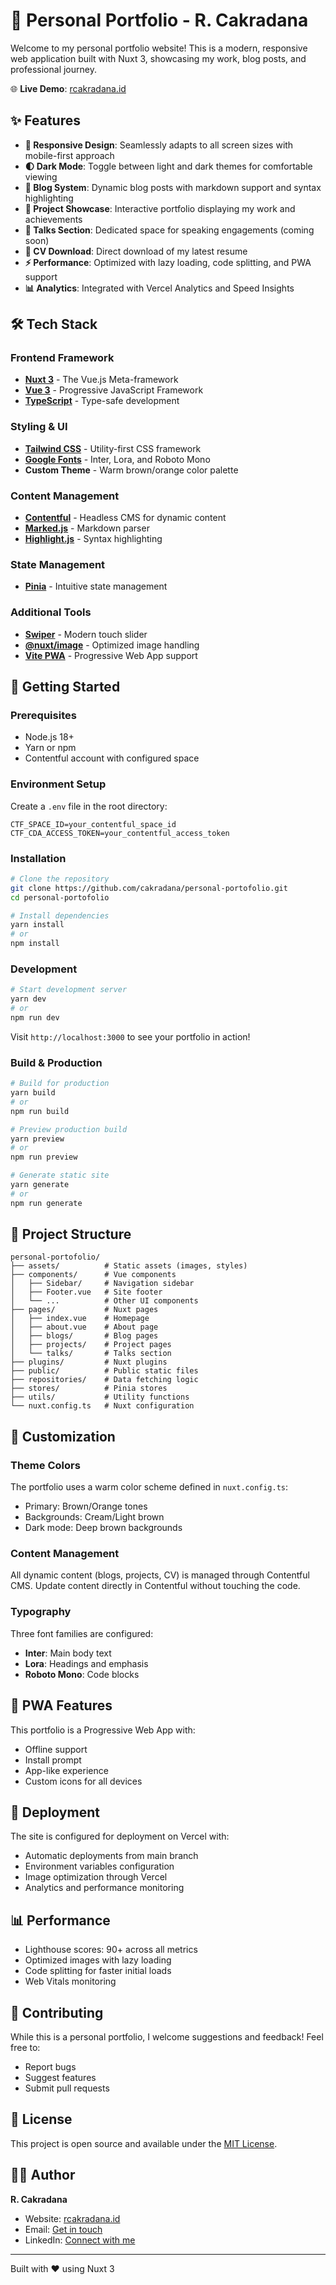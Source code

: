 # 🚀 Personal Portfolio - R. Cakradana

Welcome to my personal portfolio website! This is a modern, responsive web application built with Nuxt 3, showcasing my work, blog posts, and professional journey.

🌐 **Live Demo**: [rcakradana.id](https://rcakradana.id)

## ✨ Features

- **📱 Responsive Design**: Seamlessly adapts to all screen sizes with mobile-first approach
- **🌓 Dark Mode**: Toggle between light and dark themes for comfortable viewing
- **📝 Blog System**: Dynamic blog posts with markdown support and syntax highlighting
- **💼 Project Showcase**: Interactive portfolio displaying my work and achievements
- **🎤 Talks Section**: Dedicated space for speaking engagements (coming soon)
- **📄 CV Download**: Direct download of my latest resume
- **⚡ Performance**: Optimized with lazy loading, code splitting, and PWA support
- **📊 Analytics**: Integrated with Vercel Analytics and Speed Insights

## 🛠️ Tech Stack

### Frontend Framework
- **[Nuxt 3](https://nuxt.com/)** - The Vue.js Meta-framework
- **[Vue 3](https://vuejs.org/)** - Progressive JavaScript Framework
- **[TypeScript](https://www.typescriptlang.org/)** - Type-safe development

### Styling & UI
- **[Tailwind CSS](https://tailwindcss.com/)** - Utility-first CSS framework
- **[Google Fonts](https://fonts.google.com/)** - Inter, Lora, and Roboto Mono
- **Custom Theme** - Warm brown/orange color palette

### Content Management
- **[Contentful](https://www.contentful.com/)** - Headless CMS for dynamic content
- **[Marked.js](https://marked.js.org/)** - Markdown parser
- **[Highlight.js](https://highlightjs.org/)** - Syntax highlighting

### State Management
- **[Pinia](https://pinia.vuejs.org/)** - Intuitive state management

### Additional Tools
- **[Swiper](https://swiperjs.com/)** - Modern touch slider
- **[@nuxt/image](https://image.nuxtjs.org/)** - Optimized image handling
- **[Vite PWA](https://vite-pwa-org.netlify.app/)** - Progressive Web App support

## 🚀 Getting Started

### Prerequisites
- Node.js 18+ 
- Yarn or npm
- Contentful account with configured space

### Environment Setup

Create a `.env` file in the root directory:

```env
CTF_SPACE_ID=your_contentful_space_id
CTF_CDA_ACCESS_TOKEN=your_contentful_access_token
```

### Installation

```bash
# Clone the repository
git clone https://github.com/cakradana/personal-portofolio.git
cd personal-portofolio

# Install dependencies
yarn install
# or
npm install
```

### Development

```bash
# Start development server
yarn dev
# or
npm run dev
```

Visit `http://localhost:3000` to see your portfolio in action!

### Build & Production

```bash
# Build for production
yarn build
# or
npm run build

# Preview production build
yarn preview
# or
npm run preview

# Generate static site
yarn generate
# or
npm run generate
```

## 📁 Project Structure

```
personal-portofolio/
├── assets/          # Static assets (images, styles)
├── components/      # Vue components
│   ├── Sidebar/     # Navigation sidebar
│   ├── Footer.vue   # Site footer
│   └── ...          # Other UI components
├── pages/           # Nuxt pages
│   ├── index.vue    # Homepage
│   ├── about.vue    # About page
│   ├── blogs/       # Blog pages
│   ├── projects/    # Project pages
│   └── talks/       # Talks section
├── plugins/         # Nuxt plugins
├── public/          # Public static files
├── repositories/    # Data fetching logic
├── stores/          # Pinia stores
├── utils/           # Utility functions
└── nuxt.config.ts   # Nuxt configuration
```

## 🎨 Customization

### Theme Colors
The portfolio uses a warm color scheme defined in `nuxt.config.ts`:
- Primary: Brown/Orange tones
- Backgrounds: Cream/Light brown
- Dark mode: Deep brown backgrounds

### Content Management
All dynamic content (blogs, projects, CV) is managed through Contentful CMS. Update content directly in Contentful without touching the code.

### Typography
Three font families are configured:
- **Inter**: Main body text
- **Lora**: Headings and emphasis
- **Roboto Mono**: Code blocks

## 📱 PWA Features

This portfolio is a Progressive Web App with:
- Offline support
- Install prompt
- App-like experience
- Custom icons for all devices

## 🚀 Deployment

The site is configured for deployment on Vercel with:
- Automatic deployments from main branch
- Environment variables configuration
- Image optimization through Vercel
- Analytics and performance monitoring

## 📊 Performance

- Lighthouse scores: 90+ across all metrics
- Optimized images with lazy loading
- Code splitting for faster initial loads
- Web Vitals monitoring

## 🤝 Contributing

While this is a personal portfolio, I welcome suggestions and feedback! Feel free to:
- Report bugs
- Suggest features
- Submit pull requests

## 📄 License

This project is open source and available under the [MIT License](LICENSE).

## 👨‍💻 Author

**R. Cakradana**
- Website: [rcakradana.id](https://rcakradana.id)
- Email: [Get in touch](mailto:rcakradana@gmail.com)
- LinkedIn: [Connect with me](https://linkedin.com/in/rcakradana)

---

Built with ❤️ using Nuxt 3